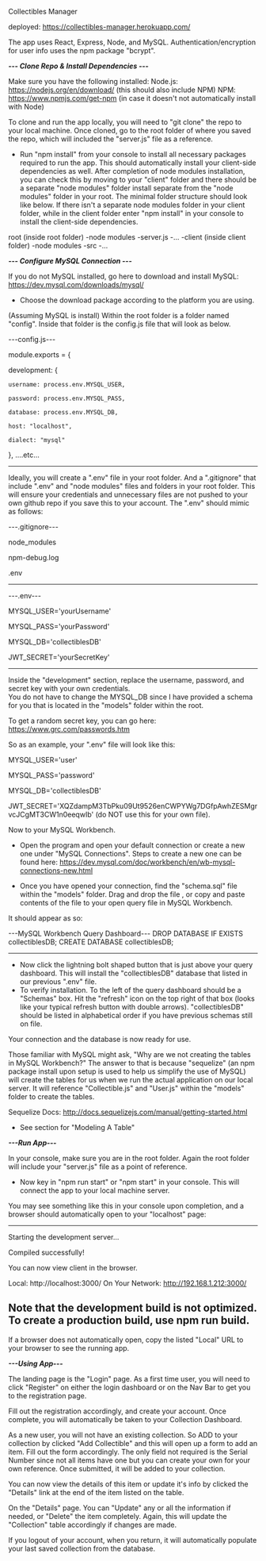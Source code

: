Collectibles Manager 

deployed: https://collectibles-manager.herokuapp.com/

The app uses React, Express, Node, and MySQL.
Authentication/encryption for user info uses the npm package "bcrypt".

***--- Clone Repo & Install Dependencies ---***

Make sure you have the following installed: 
Node.js: https://nodejs.org/en/download/ (this should also include NPM)
NPM: https://www.npmjs.com/get-npm (in case it doesn't not automatically install with Node)

To clone and run the app locally, you will need to "git clone" the repo to your local machine.
Once cloned, go to the root folder of where you saved the repo, which will included the "server.js" file as a reference.

- Run "npm install" from your console to install all necessary packages required to run the app. This should automatically install your   client-side dependencies as well. After completion of node modules installation, you can check this by moving to your "client" folder and there should be a separate "node modules" folder install separate from the "node modules" folder in your root.  The minimal folder structure should look like below.  If there isn't a separate node modules folder in your client folder, while in the client folder enter "npm install" in your console to install the client-side dependencies.


root
  (inside root folder)
  -node modules
  -server.js
  -...
  -client
      (inside client folder)
      -node modules
      -src
      -...
      
***--- Configure MySQL Connection ---***
 
If you do not MySQL installed, go here to download and install MySQL: 
https://dev.mysql.com/downloads/mysql/ 
 - Choose the download package according to the platform you are using.
 
(Assuming MySQL is install)
Within the root folder is a folder named "config". Inside that folder is the config.js file that will look as below.
 
---config.js---
 
 module.exports = {
 
  development: {
 
    username: process.env.MYSQL_USER,
 
    password: process.env.MYSQL_PASS,
    
    database: process.env.MYSQL_DB,
    
    host: "localhost",
    
    dialect: "mysql"
  
  },
  ....etc...

---------------
  
Ideally, you will create a ".env" file in your root folder. And a ".gitignore" that include ".env" and "node modules" files and folders in your root folder.  This will ensure your credentials and unnecessary files are not pushed to your own github repo if you save this to your account.  The ".env" should mimic as follows:

---.gitignore---

node_modules

npm-debug.log

.env

----------------

---.env---

MYSQL_USER='yourUsername'
  
MYSQL_PASS='yourPassword'

MYSQL_DB='collectiblesDB'

JWT_SECRET='yourSecretKey'

-----------

Inside the "development" section, replace the username, password, and secret key with your own credentials.  
You do not have to change the MYSQL_DB since I have provided a schema for you that is located in the "models" folder within the root.

To get a random secret key, you can go here: 
https://www.grc.com/passwords.htm

So as an example, your ".env" file will look like this:

MYSQL_USER='user'

MYSQL_PASS='password'

MYSQL_DB='collectiblesDB'

JWT_SECRET='XQZdampM3TbPku09Ut9526enCWPYWg7DGfpAwhZESMgrvcJCgMT3CW1n0eeqwIb' (do NOT use this for your own file).


Now to your MySQL Workbench.
- Open the program and open your default connection or create a new one under "MySQL Connections".  Steps to create a new one can be found here: https://dev.mysql.com/doc/workbench/en/wb-mysql-connections-new.html

- Once you have opened your connection, find the "schema.sql" file within the "models" folder. Drag and drop the file , or copy and paste contents of the file to your open query file in MySQL Workbench.

It should appear as so:

---MySQL Workbench Query Dashboard---
DROP DATABASE IF EXISTS collectiblesDB;
CREATE DATABASE collectiblesDB;

-------------------

- Now click the lightning bolt shaped button that is just above your query dashboard.  This will install the "collectiblesDB" database that listed in our previous ".env" file.
- To verify installation. To the left of the query dashboard should be a "Schemas" box.  Hit the "refresh" icon on the top right of that box (looks like your typical refresh button with double arrows). "collectiblesDB" should be listed in alphabetical order if you have previous schemas still on file.

Your connection and the database is now ready for use.

Those familiar with MySQL might ask, "Why are we not creating the tables in MySQL Workbench?"  The answer to that is because "sequelize" (an npm package install upon setup is used to help us simplify the use of MySQL) will create the tables for us when we run the actual application on our local server. It will reference "Collectible.js" and "User.js" within the "models" folder to create the tables.

Sequelize Docs: http://docs.sequelizejs.com/manual/getting-started.html
- See section for "Modeling A Table"


***---Run App---***

In your console, make sure you are in the root folder.  Again the root folder will include your "server.js" file as a point of reference.
- Now key in "npm run start" or "npm start" in your console.  This will connect the app to your local machine server.

You may see something like this in your console upon completion, and a browser should automatically open to your "localhost" page:

---------------------------------
Starting the development server...

Compiled successfully!

You can now view client in the browser.

  Local:            http://localhost:3000/
  On Your Network:  http://192.168.1.212:3000/

Note that the development build is not optimized.
To create a production build, use npm run build.
-----------------------------------------------

If a browser does not automatically open, copy the listed "Local" URL to your browser to see the running app.


***---Using App---***

The landing page is the "Login" page.  As a first time user, you will need to click "Register" on either the login dashboard or on the Nav Bar to get you to the registration page.

Fill out the registration accordingly, and create your account.  Once complete, you will automatically be taken to your Collection Dashboard.  

As a new user, you will not have an existing collection. So ADD to your collection by clicked "Add Collectible" and this will open up a form to add an item. Fill out the form accordingly. The only field not required is the Serial Number since not all items have one but you can create your own for your own reference.  Once submitted, it will be added to your collection.

You can now view the details of this item or update it's info by clicked the "Details" link at the end of the item listed on the table. 

On the "Details" page.  You can "Update" any or all the information if needed, or "Delete" the item completely.  Again, this will update the "Collection" table accordingly if changes are made.

If you logout of your account, when you return, it will automatically populate your last saved collection from the database.
